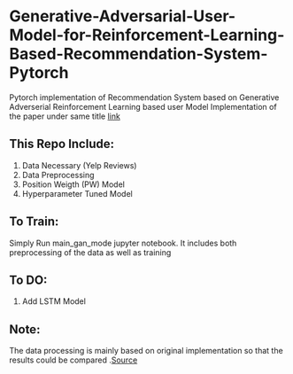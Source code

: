 # Generative-Adversarial-User-Model-for-Reinforcement-Learning-Based-Recommendation-System-Pytorch
Pytorch implementation of Recommendation System based on Generative Adverserial Reinforcement Learning based user Model
Implementation of the paper under same title  [link](http://proceedings.mlr.press/v97/chen19f.html)

## This Repo Include:
1. Data Necessary (Yelp Reviews)
2. Data Preprocessing
3. Position Weigth (PW) Model
4. Hyperparameter Tuned Model


## To Train:
Simply Run main_gan_mode jupyter notebook. It includes both preprocessing of the data as well as training

## To DO:
1. Add LSTM Model

## Note:
The data processing is mainly based on original implementation so that the results could be compared .[Source](https://github.com/xinshi-chen/GenerativeAdversarialUserModel)
